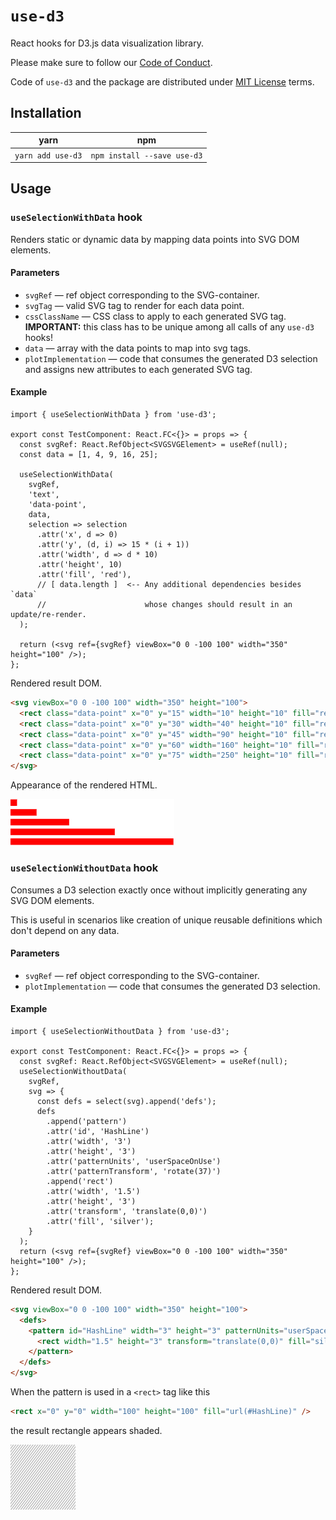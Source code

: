 # `use-d3`

React hooks for D3.js data visualization library.

Please make sure to follow our [Code of Conduct](./CODE_OF_CONDUCT.md). 

Code of `use-d3` and the package are distributed under [MIT License](./LICENSE) terms.


## Installation

| yarn              | npm                         |
| ----------------- | --------------------------- |
| `yarn add use-d3` | `npm install --save use-d3` |

## Usage

### `useSelectionWithData` hook

Renders static or dynamic data by mapping data points into SVG DOM elements.

#### Parameters

* `svgRef` — ref object corresponding to the SVG-container.
* `svgTag` — valid SVG tag to render for each data point.
* `cssClassName` — CSS class to apply to each generated SVG tag. **IMPORTANT:** this class has to be unique among all calls of any `use-d3` hooks!
* `data` — array with the data points to map into svg tags.
* `plotImplementation` — code that consumes the generated D3 selection and assigns new attributes to each generated SVG tag.

#### Example

```tsx
import { useSelectionWithData } from 'use-d3';

export const TestComponent: React.FC<{}> = props => {
  const svgRef: React.RefObject<SVGSVGElement> = useRef(null);
  const data = [1, 4, 9, 16, 25];

  useSelectionWithData(
    svgRef,
    'text',
    'data-point',
    data,
    selection => selection
      .attr('x', d => 0)
      .attr('y', (d, i) => 15 * (i + 1))
      .attr('width', d => d * 10)
      .attr('height', 10)
      .attr('fill', 'red'),
      // [ data.length ]  <-- Any additional dependencies besides `data`
      //                      whose changes should result in an update/re-render.
  );

  return (<svg ref={svgRef} viewBox="0 0 -100 100" width="350" height="100" />);
};
```

Rendered result DOM.

```html
<svg viewBox="0 0 -100 100" width="350" height="100">
  <rect class="data-point" x="0" y="15" width="10" height="10" fill="red" />
  <rect class="data-point" x="0" y="30" width="40" height="10" fill="red" />
  <rect class="data-point" x="0" y="45" width="90" height="10" fill="red" />
  <rect class="data-point" x="0" y="60" width="160" height="10" fill="red" />
  <rect class="data-point" x="0" y="75" width="250" height="10" fill="red" />
</svg>
```

Appearance of the rendered HTML.

![use-selection-with-data](docs/use-selection-with-data.png)

### `useSelectionWithoutData` hook

Consumes a D3 selection exactly once without implicitly generating any SVG DOM elements.

This is useful in scenarios like creation of unique reusable definitions which don't depend on any data.

#### Parameters

* `svgRef` — ref object corresponding to the SVG-container.
* `plotImplementation` — code that consumes the generated D3 selection.

#### Example

```tsx
import { useSelectionWithoutData } from 'use-d3';

export const TestComponent: React.FC<{}> = props => {
  const svgRef: React.RefObject<SVGSVGElement> = useRef(null);
  useSelectionWithoutData(
    svgRef,
    svg => {
      const defs = select(svg).append('defs');
      defs
        .append('pattern')
        .attr('id', 'HashLine')
        .attr('width', '3')
        .attr('height', '3')
        .attr('patternUnits', 'userSpaceOnUse')
        .attr('patternTransform', 'rotate(37)')
        .append('rect')
        .attr('width', '1.5')
        .attr('height', '3')
        .attr('transform', 'translate(0,0)')
        .attr('fill', 'silver');
    }
  );
  return (<svg ref={svgRef} viewBox="0 0 -100 100" width="350" height="100" />);
};
```

Rendered result DOM.

```html
<svg viewBox="0 0 -100 100" width="350" height="100">
  <defs>
    <pattern id="HashLine" width="3" height="3" patternUnits="userSpaceOnUse" patternTransform="rotate(37)">
      <rect width="1.5" height="3" transform="translate(0,0)" fill="silver" />
    </pattern>
  </defs>
</svg>
```

When the pattern is used in a `<rect>` tag like this

```html
<rect x="0" y="0" width="100" height="100" fill="url(#HashLine)" />
```

the result rectangle appears shaded.

![use-selection-without-data](./docs/use-selection-without-data.png)
